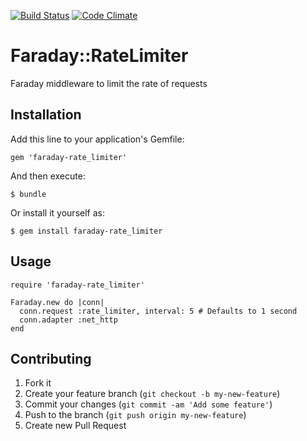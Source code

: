 [![Build Status](https://travis-ci.org/cameron-martin/faraday-rate_limiter.png?branch=master)](https://travis-ci.org/cameron-martin/faraday-rate_limiter)
[![Code Climate](https://codeclimate.com/github/cameron-martin/faraday-rate_limiter.png)](https://codeclimate.com/github/cameron-martin/faraday-rate_limiter)

# Faraday::RateLimiter

Faraday middleware to limit the rate of requests

## Installation

Add this line to your application's Gemfile:

    gem 'faraday-rate_limiter'

And then execute:

    $ bundle

Or install it yourself as:

    $ gem install faraday-rate_limiter

## Usage

    require 'faraday-rate_limiter'

    Faraday.new do |conn|
      conn.request :rate_limiter, interval: 5 # Defaults to 1 second
      conn.adapter :net_http
    end

## Contributing

1. Fork it
2. Create your feature branch (`git checkout -b my-new-feature`)
3. Commit your changes (`git commit -am 'Add some feature'`)
4. Push to the branch (`git push origin my-new-feature`)
5. Create new Pull Request
